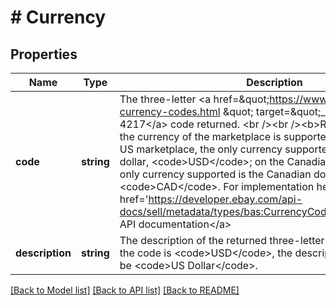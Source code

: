 # # Currency

## Properties

Name | Type | Description | Notes
------------ | ------------- | ------------- | -------------
**code** | **string** | The three-letter &lt;a href&#x3D;\&quot;https://www.iso.org/iso-4217-currency-codes.html \&quot; target&#x3D;\&quot;_blank\&quot;&gt;ISO 4217&lt;/a&gt; code returned.  &lt;br /&gt;&lt;br /&gt;&lt;b&gt;Restriction: &lt;/b&gt; Only the currency of the marketplace is supported. Examples: on the US marketplace, the only currency supported is the United States dollar, &lt;code&gt;USD&lt;/code&gt;; on the Canadian marketplace, the only currency supported is the Canadian dollar, &lt;code&gt;CAD&lt;/code&gt;. For implementation help, refer to &lt;a href&#x3D;&#39;https://developer.ebay.com/api-docs/sell/metadata/types/bas:CurrencyCodeEnum&#39;&gt;eBay API documentation&lt;/a&gt; | [optional]
**description** | **string** | The description of the returned three-letter code. For example, if the code is &lt;code&gt;USD&lt;/code&gt;, the description returned would be &lt;code&gt;US Dollar&lt;/code&gt;. | [optional]

[[Back to Model list]](../../README.md#models) [[Back to API list]](../../README.md#endpoints) [[Back to README]](../../README.md)
